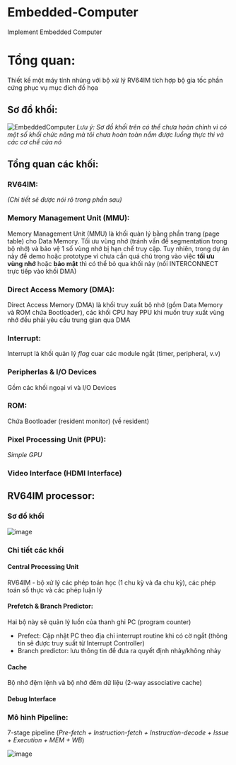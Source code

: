 # Embedded-Computer
Implement Embedded Computer

# Tổng quan:
Thiết kế một máy tính nhúng với bộ xử lý RV64IM tích hợp bộ gia tốc phần cứng phục vụ mục đích đồ họa 

## Sơ đồ khối:

![EmbeddedComputer](https://github.com/atfox272/Embedded-Computer/assets/99324602/3c1f78ee-3c66-4f94-bb5f-e044b77bd42c)
_Lưu ý: Sơ đồ khối trên có thể chưa hoàn chỉnh vì có một số khối chức năng mà tôi chưa hoàn toàn nắm được luồng thực thi và các cơ chế của nó_

## Tổng quan các khối:
### RV64IM:
_(Chi tiết sẽ được nói rõ trong phần sau)_

### Memory Management Unit (MMU):
Memory Management Unit (MMU) là khối quản lý bằng phần trang (page table) cho Data Memory. Tối ưu vùng nhớ (tránh vấn đề segmentation trong bộ nhớ) và bảo vệ 1 số vùng nhớ bị hạn chế truy cập.
Tuy nhiên, trong dự án này để demo hoặc prototype vì chưa cần quá chú trọng vào việc **tối ưu vùng nhớ** hoặc **bảo mật** thì có thể bỏ qua khối này (nối INTERCONNECT trực tiếp vào khối DMA)

### Direct Access Memory (DMA):
Direct Access Memory (DMA) là khối truy xuất bộ nhớ (gồm Data Memory và ROM chứa Bootloader), các khối CPU hay PPU khi muốn truy xuất vùng nhớ đều phải yêu cầu trung gian qua DMA

### Interrupt:
Interrupt là khối quản lý _flag_ cuar các module ngắt (timer, peripheral, v.v)

### Peripherlas & I/O Devices
Gồm các khối ngoại vi và I/O Devices

### ROM:
Chứa Bootloader (resident monitor) (về resident)

### Pixel Processing Unit (PPU):
_Simple GPU_
### Video Interface (HDMI Interface)

## RV64IM processor:
### Sơ đồ khối
![image](https://github.com/atfox272/Embedded-Computer/assets/99324602/a888d6f7-6b0a-4b24-b0e2-04b62a66762d)

### Chi tiết các khối
#### Central Processing Unit
RV64IM - bộ xử lý các phép toán học (1 chu kỳ và đa chu kỳ), các phép toán số thực và các phép luận lý

#### Prefetch & Branch Predictor:
Hai bộ này sẽ quản lý luồn của thanh ghi PC (program counter)
- Prefect: Cập nhật PC theo địa chỉ interrupt routine khi có cờ ngắt (thông tin sẽ được truy suất từ Interrupt Controller)
- Branch predictor: lưu thông tin để đưa ra quyết định nhảy/không nhảy

#### Cache
Bộ nhớ đệm lệnh và bộ nhớ đêm dữ liệu (2-way associative cache)

#### Debug Interface

### Mô hình Pipeline:
7-stage pipeline
(_Pre-fetch + Instruction-fetch + Instruction-decode + Issue + Execution + MEM + WB_)

![image](https://github.com/atfox272/Embedded-Computer/assets/99324602/7a745be8-dc26-4b16-bbfd-d8b5eff5f249)

